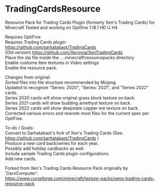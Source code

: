 # TradingCardsResource
Resource Pack for Trading Cards Plugin (formerly Xen's Trading Cards) for Minecraft
Tested and working on Optifine 1.18.1 HD U H4

Requires OptiFine<br />
Requires Trading Cards plugin:<br />
https://github.com/sarhatabaot/TradingCards<br />
(Old version) https://github.com/Xenoyia/XenTradingCards<br />
Place the zip file inside the ...\.minecraft\resourcepacks directory<br />
Enable custome item textures in Video settings<br />
Enable the resource pack.<br />

Changes from original:<br />
Sorted files into file structure recommended by Mojang.<br />
Updated to recognize "Series: 2020", "Series: 2021", and "Series 2022" cards.<br />
Series 2020 cards will show original grass block texture on back.<br />
Series 2021 cards will show budding amethyst texture on back.<br />
Series 2022 cards will show deepslate copper ore texture on back.<br />
Corrected various errors and rewrote most files for the current spec per OptiFine.<br />


To-do / Goals:<br />
Convert to Sarhatabaot's fork of Xen's Trading Cards (See: https://github.com/sarhatabaot/TradingCards )<br />
Produce a new card back/series for each year.<br />
Possibly add holiday cardbacks as well.<br />
Include sample Trading Cards plugin configurations.<br />
Add new cards.<br />


Forked from Xen's Trading Cards Resource Pack originally by 'DarnComputer':<br />https://www.curseforge.com/minecraft/texture-packs/xens-trading-cards-resource-pack<br />
